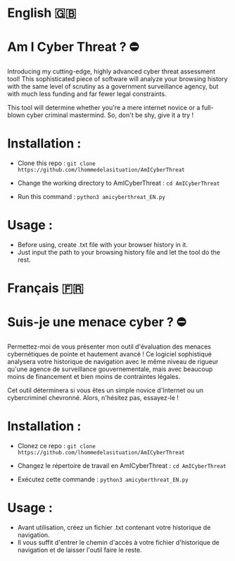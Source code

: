 # English 🇬🇧

# Am I Cyber Threat ? ⛔

Introducing my cutting-edge, highly advanced cyber threat assessment tool! This sophisticated piece of software will analyze your browsing history with the same level of scrutiny as a government surveillance agency, but with much less funding and far fewer legal constraints.

This tool will determine whether you're a mere internet novice or a full-blown cyber criminal mastermind. So, don't be shy, give it a try !

# Installation :

  - Clone this repo :
  `git clone https://github.com/lhommedelasituation/AmICyberThreat`
  
  - Change the working directory to AmICyberThreat :
  `cd AmICyberThreat`
  
  - Run this command : 
  `python3 amicyberthreat_EN.py`
  
# Usage : 

  - Before using, create .txt file with your browser history in it.
  - Just input the path to your browsing history file and let the tool do the rest.

# Français 🇫🇷

# Suis-je une menace cyber ? ⛔

Permettez-moi de vous présenter mon outil d'évaluation des menaces cybernétiques de pointe et hautement avancé ! Ce logiciel sophistiqué analysera votre historique de navigation avec le même niveau de rigueur qu'une agence de surveillance gouvernementale, mais avec beaucoup moins de financement et bien moins de contraintes légales.

Cet outil déterminera si vous êtes un simple novice d'Internet ou un cybercriminel chevronné. Alors, n'hésitez pas, essayez-le !

# Installation :

  - Clonez ce repo :
  `git clone https://github.com/lhommedelasituation/AmICyberThreat`
  
  - Changez le répertoire de travail en AmICyberThreat :
  `cd AmICyberThreat`
  
  - Exécutez cette commande : 
  `python3 amicyberthreat_EN.py`

# Usage : 

  - Avant utilisation, créez un fichier .txt contenant votre historique de navigation.
  - Il vous suffit d'entrer le chemin d'accès à votre fichier d'historique de navigation et de laisser l'outil faire le reste.

